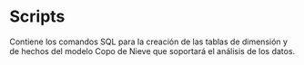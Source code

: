 # Scripts
Contiene los comandos SQL para la creación de las tablas de dimensión y de hechos del modelo Copo de Nieve que soportará el análisis de los datos.
